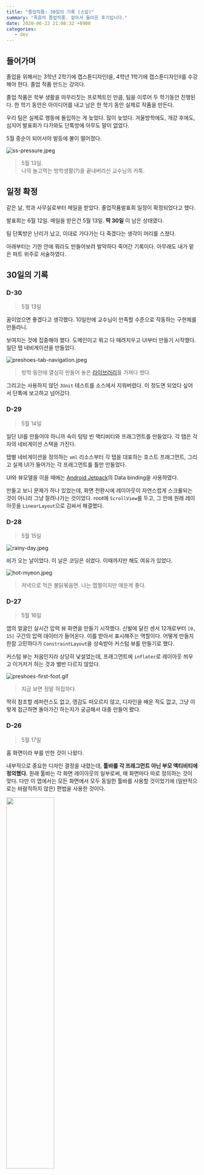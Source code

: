 ```yaml
---
title: "졸업작품: 30일의 기록 (스압)"
summary: "죽음의 졸업작품. 살아서 돌아온 후기입니다."
date: 2020-06-22 21:08:32 +0900
categories:
   - dev
---
```


## 들어가며

졸업을 위해서는 3학년 2학기에 캡스톤디자인I을, 4학년 1학기에 캡스톤디자인II를 수강해야 한다. 졸업 작품 만드는 강의다.

졸업 작품은 학부 생활을 마무리짓는 프로젝트인 만큼, 팀을 이루어 두 학기동안 진행된다. 한 학기 동안은 아이디어를 내고 남은 한 학기 동안 실제로 작품을 만든다.

우리 팀은 실제로 행동에 돌입하는 게 늦었다. 많이 늦었다. 겨울방학에도, 개강 후에도, 심지어 발표회가 다가와도 단톡방에 아무도 말이 없었다.

5월 중순이 되어서야 발등에 불이 떨어졌다.

![ss-pressure.jpeg](/assets/images/D8mk7Z6.jpg)

> 5월 13일.    
나의 놀고먹는 방학생활(?)을 끝내버리신 교수님의 카톡.

## 일정 확정

같은 날, 학과 사무실로부터 메일을 받았다. 졸업작품발표회 일정이 확정되었다고 했다.

발표회는 6월 12일. 메일을 받은건 5월 13일. **딱 30일** 이 남은 상태였다.

팀 단톡방은 난리가 났고, 이대로 가다가는 다 죽겠다는 생각이 머리를 스쳤다.

아래부터는 기한 안에 뭐라도 만들어보려 발악하다 죽어간 기록이다. 아무래도 내가 맡은 파트 위주로 서술하였다.

## 30일의 기록

### D-30

> 5월 13일

꿈이었으면 좋겠다고 생각했다. 10일만에 교수님이 만족할 수준으로 작동하는 구현체를 만들라니.

보여지는 것에 집중해야 했다. 도메인이고 뭐고 다 때려치우고 UI부터 만들기 시작했다. 일단 탭 네비게이션을 만들었다.

![preshoes-tab-navigation.jpeg](/assets/images/lrZhtdD.jpg)

> 방학 동안에 열심히 만들어 놓은 [라이브러리](https://github.com/potados99/android-essentials)를 가져다 썼다.

그리고는 사용하지 않던 `JUnit` 테스트를 소스에서 지워버렸다. 이 정도면 되었다 싶어서 단톡에 보고하고 넘어갔다.

### D-29

> 5월 14일

일단 UI를 만들어야 하니까 속이 텅텅 빈 액티비티와 프래그먼트를 만들었다. 각 탭은 각자의 네비게이션 스택을 가진다.

탭별 네비게이션을 정의하는 `xml` 리소스부터 각 탭을 대표하는 호스트 프래그먼트, 그리고 실제 UI가 들어가는 각 프래그먼트를 틀만 만들었다.

UI와 뷰모델을 이을 때에는 [Android Jetpack](https://www.google.com/aclk?sa=l&ai=DChcSEwiT7tTLvJXqAhVw05YKHeJKD-AYABAAGgJ0bA&sig=AOD64_2_vQ7qsrH68DCYl5JU9DZHzQyGOA&q=&ved=2ahUKEwj8z8_LvJXqAhXbwosBHXDLBpoQ0Qx6BAgNEAE&adurl=)의 Data binding을 사용하였다.

만들고 보니 문제가 하나 있었는데, 화면 전환시에 레이아웃이 자연스럽게 스크롤되는 것이 아니라 그냥 잘려나가는 것이었다. root에 `ScrollView`를 두고, 그 안에 원래 레이아웃을 `LinearLayout`으로 감싸서 해결했다.

### D-28

> 5월 15일

![rainy-day.jpeg](/assets/images/oR7nxHA.jpg)

비가 오는 날이었다. 이 날은 코딩은 쉬었다. 이때까지만 해도 여유가 있었다.

![hot-myeon.jpeg](/assets/images/Hq4jOII.jpg)

> 저녁으로 먹은 불닭볶음면. 나는 맵찔이지만 매운게 좋다.

### D-27

> 5월 16일

앱의 얼굴인 실시간 압력 뷰 화면을 만들기 시작했다. 신발에 달린 센서 12개로부터 `[0, 15]` 구간의 압력 데이터가 들어온다. 이를 받아서 표시해주는 역할이다. 어떻게 만들지 한참 고민하다가 `ConstraintLayout`을 상속받아 커스텀 뷰를 만들기로 했다.

커스텀 뷰는 처음인지라 상당히 낯설었는데, 프래그먼트에 `inflater`로 레이아웃 씌우고 이거저거 하는 것과 별반 다르지 않았다.

![preshoes-first-foot.gif](/assets/images/Ek0OaU9.gif)

> 지금 보면 정말 허접하다.

딱히 참조할 레퍼런스도 없고, 영감도 떠오르지 않고, 디자인을 배운 적도 없고, 그냥 이렇게 접근하면 돌아가긴 하는지가 궁금해서 대충 만들어 봤다.

### D-26

> 5월 17일

홈 화면이라 부를 만한 것이 나왔다.

내부적으로 중요한 디자인 결정을 내렸는데, **툴바를 각 프래그먼트 아닌 부모 액티비티에 정의했다.** 원래 툴바는 각 화면 레이아웃의 일부로써, 매 화면마다 따로 정의하는 것이 맞다. 다만 이 앱에서는 모든 화면에서 모두 동일한 툴바를 사용할 것이었기에 (일반적으로는 바람직하지 않은) 편법을 사용한 것이다.

<img src="/assets/images/preshoes-first-home.jpeg" width="50%">

> iOS의 시계 앱을 많이 참고했다.

### D-25

> 5월 18일

**디자인을 극적으로 개선했다.**

구글을 한참 뒤져 영감을 많이많이 얻었다. 앱 컨셉을 피트니스쪽이 아닌 테크와 의료, 조금 전문적인 방향으로 선회하면서 어둡고 있어보이는(?) 테마를 선택했다.

<img src="/assets/images/preshoes-home-done.jpeg" width="50%">

> 기적적으로 적절한 발 모양 이미지를 얻었다.

내부적으로는 `style` 대신 현재 테마의 `attribute`를 사용하는 쪽으로 코드를 수정하였다.

예를 들어, `android:background="@color/backgroundLittleDark` 대신 `android:background="?attr/barBackground"`를 사용하였다. 그냥 상수인 `style` 대신, 선택한 테마에 따라 적절한 리소스가 배정되도록 하였다.

스타일 다루는 것은 예-전에 [QKSMS](https://play.google.com/store/apps/details?id=com.moez.QKSMS&hl=ko)라는 앱을 뜯어보면서 배웠다. 그리고 여기에 잘 써먹었다. ㅎㅎ

### D-24

> 5월 19일

보통 압력을 시각화할 때에는 열 분포와 비슷하게 표현한다. 압력이 센 곳은 빨갛게, 약한 곳은 파랗게.

이걸 도와주는 라이브러리가 있나 해서 찾아 보니 [AndroidHeatMap](https://www.google.com/url?sa=i&url=https%3A%2F%2Fgithub.com%2FHeartlandSoftware%2FAndroidHeatMap&psig=AOvVaw1rQoW_2X78mDDJ0fKbrkRt&ust=1592919292337000&source=images&cd=vfe&ved=0CA0QjhxqFwoTCJj6vPbEleoCFQAAAAAdAAAAABAD)이라는게 있었다.

<img src="/assets/images/preshoes-first-heatmap.gif" width="50%">

> AndroidHeatMap 적용 완료.

저 점 하나 하나를 마커(`marker`)라고 하는데, 마커 색상을 HSV gradation으로 주게 되어 있었다.

HSV 색 공간에 대한 이야기는 예전에 모니터 캘리브레이션 할 때나 올해 초 이미지 처리 배울 때에 잠깐 들어봤던 것이 전부였다. 사진에 있는 테두리로 갈수록 투명해지는 주황색을 구현하기 위해 무식한 방법을 취했다. 컬러 코드를 조금씩 바꿔가며 타이핑과 빌드를 수백 번 반복했다.

도메인과 데이터 레이어에서는 양 신발의 센서에서 들어오는 샘플을 하나로 합치기 위해 구글과 스택오버플로우에게 빌어 두 개의 `DataSource`를 가지는 `CombinedLiveData`를 구해다가 사용했다. `RxJava`같은 걸 쓰면 별 복잡하고 기괴한 데이터 흐름도 다룰 수 있던데, 그것에 비하면 이건 참 straightforward하다.

### D-23

> 5월 20일

이 날부터 학교에서 남아 썩기 시작했다.

드디어 홈 화면을 레이아웃부터 뷰모델까지 끝내고 도메인-데이터 레이어에 손을 대기 시작했다.

센서의 현재 값을 `LiveData`로 제공하는 `SensorStateRepository`를 두고, 이를 사용하여 기기 연결과 샘플 기록을 담당하는 `SensorDeviceService`를 두었다.

뷰모델에서는 실시간 센서 상태에 접근할 때에는 `SensorStateRepository`를 사용하였고, 센서 모듈과 연결을 하고자 할 때에는 `UseCase`를 통해 `SensorDeviceService`를 호출하였다.

홈 화면에 있는 압력 뷰가 잘 작동하는지 확인하기 위해 임의의 가짜 데이터를 생성하는 로직을 두었다.

이제 하드웨어가 슬슬 준비되어야 하는데, 하드웨어 담당 팀원은 프로토타입을 만들려면 멀어 보였다.

![sensor-very-first.jpeg](/assets/images/OBDKURe.jpg)

> 일정상 80%는 완성되어 있어야 했다.

날씨는 좋았다.

![weather-good.jpeg](/assets/images/ugwDeI1.jpg)

> 우리 학교가 노을이 참 예쁘다.

모여서 코딩하다가 지하철 역까지 뛰어서 막차 타고 집에 갔다.

![last-train.jpeg](/assets/images/NE2cZgl.jpg)
> 지하철역은 저-멀리에. 막차까지 남은 시간은 10분.

### D-22

> 5월 21일

발 압력 뷰(`FootPressureView`)를 여기저기서 쓰게 되었다. 이를 위해서 해당 뷰가 parent 뷰에 의해 크기가 정해질 수 있도록 수정하였다.

족저압 검사 화면을 구현하기 시작했다. 검사(diagnosis) 탭을 누르면 가능한 검사 목록이 나오고, 하나를 선택하면 검사 화면으로 넘어간다. 이때 이 넘어가는 transition에 애니메이션을 적용하였다.

![preshoes-diagnosis-done.jpeg](/assets/images/jaIg34I.jpg)

> 휴게실에서 완성했다. 리모델링된 휴게실 참 좋다. 학비는 이런 데에 써야지 ㅎ

`FootPressureView`는 압력 분포를 표시하기 위해 `AndroidHeatMap` 라이브러리를 사용하는데, 이 녀석이 UI 스레드에서 그래픽 렌더링을 처리하는 것이다. 이 작업은 무려 초당 100회가 넘게(센서의 샘플율이 좀 높다) 진행되는지라 화면 전환이 버벅였다. 그래서 백그라운드에서 코루틴으로 수행하도록 바꾸었다.

코루틴은 스레드와 다르게 **매우 저렴하다**. 하지만 스레드에 민감한 `Realm`같은 녀석과 함께 사용하면 대참사가 일어날 수도 있다 (후술한다...)

![restroom.jpeg](/assets/images/NFqsbjD.jpg)

> 정보기술대학교 휴게실 풍경

### D-21

> 5월 22일, 교수님에게 데모 영상 제출 D-1, 포스터 시안 마감일

**처음으로 밤을 샜다.**

홈 화면과 진단 화면에 이어 보고서 화면을 만들었다.

<img src="/assets/images/preshoes-reports-first.jpeg" width="50%">

> 당연히 데이터는 모두 뻥이다.

늘 하던 대로 프래그먼트에 `RecyclerView`를 만들고, `LayoutManager`는 `LinearLayoutManager`로, 데이터는 뷰모델에서 꺼내서 그대로 넘겨주고, 리스트 아이템은 적당히 `ConstraintLayout`으로 필요한 정보를 뿌리도록 했다.

어댑터에서는 `ViewHolder`를 상속받아 적당히 뷰를 찾아 데이터를 표시하는 코드를 양산해내었다.

프래그먼트가 만들어질 때에(`onCreate`) 뷰모델을 구해와서 데이터를 꺼내 그대로 어댑터에 끼워 넣어 주었다.

잘 돌아는 갔다. 포스터에 실릴 정도로 **'멋지지가 않'** 아서 문제였지. 팀원의 피드백을 바닥부터 끌어내어 모으고 모아 코드에 그대로 녹여내어 드렸다. 결국 새벽을 지나 아침에 해가 뜨고도 점심 가까이 못 잤다. 결국 그날 약속 취소했다.

팀원들은 학교에서 밤을 샜다. **하드웨어를 담당하는 팀원이 개 뻘짓 + 삽질** 을 해대는 바람에 데모 영상 촬영 당일까지 **하드웨어가 준비되지 않은 탓** 이었다.

상당한 환멸감이 느껴지는 날이었다.

### D-20

> 5월 23일, 교수님에게 데모 영상 제출 마감일

총체적 난국이었다.

하드웨어 담당자는 그토록 호언장담하던 완성 데드라인도 맞추지 못한 채 삽으로 흙이나 퍼나르고 있었다. 밤까지는 데모 영상을 제출해야 하는데, 납땜 연기 몇번 마시더니 그대로 두통을 호소하며 뻗어버렸다. 어쩔 수 없이 눈속임을 사용할 수 밖에 없었다.

![commit-fake-data.png](/assets/images/U0uB2RP.png)

> 커밋 메시지: "Generating fake data."

발을 세로로 4등분한 다음에 각 섹션별로 걸음 phase마다 가해지는 압력을 손으로 하나 하나 기입해가며 *자연스러워 보이는* 가짜 데이터 생성기를 만들었다.

<img src="/assets/images/preshoes-fake-data-gen.gif" width="50%">

> 아는 상태로 보면 조금 부자연스럽다.

~~~Java
private val phaseToSectionWeights = arrayOf(
     listOf(0f, 0f, 0f, 0f),
     listOf(0f, 0f, 0f, 0f),
     listOf(0f, 0f, 0f, 0f),

     listOf(0f, 0f, 0f, 0f),
     listOf(0.25f, 0f, 0f, 0f),
     listOf(0.5f, 0f, 0f, 0f),
     listOf(0.75f, 0f, 0f, 0f),
     listOf(1f, 0f, 0f, 0f),
     listOf(1f, 0.3f, 0f, 0f),
     listOf(1f, 0.6f, 0f, 0f),
     listOf(1f, 1f, 0f, 0f),
     listOf(0.75f, 1f, 0.5f, 0f),
     listOf(0.5f, 1f, 1f, 0f),

     listOf(0f, 1f, 1f, 0.5f),
     listOf(0f, 0.5f, 1f, 0.75f),
     listOf(0f, 0f, 1f, 1f),
     listOf(0f, 0f, 0.6f, 1f),
     listOf(0f, 0f, 0.3f, 1f),
     listOf(0f, 0f, 0f, 1f),
     listOf(0f, 0f, 0f, 0.75f),
     listOf(0f, 0f, 0f, 0.5f),
     listOf(0f, 0f, 0f, 0.25f),
     listOf(0f, 0f, 0f, 0f),

     listOf(0f, 0f, 0f, 0f),
     listOf(0f, 0f, 0f, 0f),
     listOf(0f, 0f, 0f, 0f)
 )
~~~

> 한 걸음 내에서의 *자연스러운* 압력 변화는 저렇게 생겼다.

성공적으로 보이는 영상을 촬영, 제출하고 나니 뻗어있던 팀원이 컨디션을 회복했다.

그리고 막차를 놓친 나는 택시를 타고 집에 갔다.

![last-train-bye.jpeg](/assets/images/c5TVzD3.jpg)

> 지출 1만 5천원

### D-19

> 5월 24일 (일요일)

금요일에는 원래 약속이 있다. 그 약속을 일요일로 옮겼다.

### D-18

> 5월 25일

하드웨어는 마감 기한을 3일째 넘긴 후에도 진전이 없었다. 이 팀원이 이걸 해낼 것이라는 희망을 그냥 접었다.

안드로이드 휴대 전화와 센서 모듈은 블루투스로 연결된다. 신뢰성 있는 통신을 위한 블루투스 연결 기반이 이날 완성되었다.

안드로이드의 블루투스 라이브러리를 다음과 같이 사용하였다:

1. 페어링된 `BluetoothDevice`로부터 `BluetoothSocket`을 가져온다.
2. 소켓을 열고 `InputStream`을 얻어 백그라운드에서 계속 읽는다.
3. 프로토콜에 맞는 메시지가 들어오면 해석하여 처리한다.

한번에 잘 되면 좋았겠지만, `BluetoothSocket`을 가져오는 것 부터 문제 투성이였다.

`BluetoothDevice`로부터 소켓을 가져오는 `createRfcommSocketToServiceRecord` 메소드가 자꾸 `IOException`을 토했다. 스택오버플로를 한번 산책하고 와 `createRfcommSocketToServiceRecord` 해결책을 찾았다.

`createRfcommSocketToServiceRecord` 말고 숨겨진 `createRfcommSocket` 메소드가 존재했다. 이는 `@Hidden` 처리되어 있었지만, 자바의 reflection으로 꺼내어 쓸 수 있었다. 이를 `createRfcommSocketToServiceRecord`의 fallback method로 사용하여 실패하지 않는 연결을 구축할 수 있었다.

구현을 해 놓고 보니, `createRfcommSocketToServiceRecord`가 실패하는 원인이 궁금했다. 구글을 한 바퀴 더 돌고 오니, 해당 메소드를 호출할 때에 인자로 UUID `00001101-0000-1000-8000-00805F9B34FB`를 넘겨주면 된다고 한다.

`00001101-0000-1000-8000-00805F9B34FB`는 블루투스 프로토콜 중 **시리얼 포트 서비스를 위해 사용되는 UUID** 라고 한다. UUID를 변경한 후 fallback method까지 갈 것도 없이 바로 잘 연결되었다.

이 날은 비교적 이른 10시 반 즈음에 집에 갔다.

### D-17

> 5월 26일

도메인 레이어를 완성했다.

뷰모델의 모든 동작은 `UseCase`를 호출하고, `UseCase`는 `Service`나 `Repository`에게 실제 동작을 위임한다. `Service`와 `Repository`는 데이터 레이어에서 구현되며, DB에 접근하거나 기기와 연결하는 등 실제 구현을 담고 있다.

### D-16

> 5월 27일

**본의 아니게 구술 발표를 하게 되었다.**

![pr-for-me-q.jpeg](/assets/images/hTnNXtx.jpg)

> 아...ㅎㅎ

교수님이 시연 영상 제출하라고 지시하시던 당시에 "*완성되면 구술발표 하게 해주세요*" 라고 말해놓은 것이 화근이었다. 성공적으로 *보이는* 시연 영상이 구술 발표에 참여하고자 하는 적극적 의지의 표명으로 해석된 것.

이미 명단은 학과 사무실에 넘어갔고, 포스터 제작이 시작됐다.

**완성을 해야 했다.**

일단 reactive한 데이터 흐름을 위해 `Realm`을 도입했다. 무려 데이터 계층부터 표현 계층까지를 한번에 이어 주는, 가장 깊은 곳에서 데이터의 변경이 생기면 그것이 바로 자동으로 뷰에 반영되게 도와 주는, zero-copy 네이티브 데이터베이스이다.

`Realm`에 의존하여, 엔티티 대부분을 `RealmObject`로 바꾸는 등, `Realm`으로의 전환을 마쳤다.

이날 신발 센서 모듈 절반이 완성되었다며(절반은 작동하지 않는다 함) 팀원이 사진을 보내 왔다.

![preshoes-shoe-very-first.jpeg](/assets/images/DnxCkh9.jpg)

> 이때부터 매우 불길한 예감이 들었다.

그래도 날씨는 좋았다.

![campus-clouds.jpeg](/assets/images/iPUhDui.jpg)

> 오후 4시 29분.

### D-15

> 5월 28일

**하드웨어가 팀원 손에서 완성되기를 기대하기 어려워졌다.** 추가로 재료비를 신청하여 새로운 설계로 다시 만드는 방법을 추진하였다. 당장 **재료비 신청이 다음날까지** 였고, 학교에 도착한 시간이 오후 6시였다.

머리에 떠오른 구상대로 디바이스 마트에서 장바구니에 담고, 압력 센서를 가장 빨리 조달할 수 있는 국내 기업을 찾았다. 해당 기업 고객센터에 연락하여 결제 후 당일 발송된다는 소식을 듣고 구매처를 결정하였고, 구매할 품목을 엑셀로 작성하여 교수님의 승인을 받은 뒤 빠르게 학과 사무실에 전달하였다.

구술 발표 순서가 나왔다. 우리 팀은 10팀 중 8번째. 그나마 다행이었다.

이 프로젝트에서 앱이 의존하는 존재는 `센서 모듈`과 `서버`이다. 개발 과정에서 둘 다 사용 가능한 경우는 거의 없었기에, 둘 없이 앱을 온전하게 굴리면서도 기능을 테스트할 수 있는 방법이 필요했다.

안드로이드가 지원하는 product flavor를 사용했다. `실제 서버`/`목업 서버`와 `실제 센서 기기`/`가상 센서 기기`, 이렇게 총 4개의 경우에 따라 다른 소스 세트를 사용하여 빌드하였다.

블루투스 목업(가상 센서 기기)은 이전에 만든 `FakeDataGenerator`의 출력을 마치 블루투스 소켓을 통해 전달받는 것처럼 가상화하여 준다.

### D-14

> 5월 29일

소프트웨어는 안정기에 접어들었다.

앱에 아이콘과 스플래시 스크린을 추가하고, 검사 화면을 이탈할 때에 타이머가 멈추지 않는 버그를 해결하였다.

다만 이때까지도 하드웨어는 준비되지 않았다. 데이터 분석을 담당하는 팀원은 분석할 데이터를 수집하지 못해 큰 어려움을 겪었다.

### D-13

> 5월 30일

이 날은 카카오 바이크를 탔다 :)

![go-to-work-by-bike.jpeg](/assets/images/2OYL73B.jpg)

> 그리고 지하주차장에 주차해서 정지를 먹었다.

서버와의 통합을 시작하였다.

앱 내의 저수준 데이터 분석기의 출력을 서버로 전달하는 부분을 작성하였다.

`Retrofit2`를 사용했다. 늘 하던 대로 인터페이스를 정의하고 모델을 정의했다. 팀원이 작성한 서버의 API 문서가 확정되지 않아 초반에 어려움을 겪었다.

서버에서 반복적으로 `500`에러가 발생하여 원인을 찾아내느라 테스트에 애를 먹었다.

### D-12

> 5월 31일

서버와의 통합이 마무리되었고, 서버 목업도 작성을 마쳤다.

회원 관리 체계를 도입하면서 로그인 화면과 회원가입 UI를 추가하였다.

그리고 하드웨어는 결국 완성되지 않았다. 센서마다 물리적 특성도 다르고 입력값이 상당히 불안정했다.

![preshoes-shoe-fail.jpeg](/assets/images/k0wyGiA.jpg)

> 프로토타입의 프로토타입

### D-11

> 6월 1일

최종 발표 영상 제출 마감이 9일 남은 시점에서 하드웨어가 이 모양이었다.

![preshoes-shoe-epic-fail.gif](/assets/images/ZKZmcfC.gif)

> 망했음을 직감했다.

앱은 완성 단계에 이르렀으나, 하드웨어가 더 이상 팀원에게 맡길 수 없는 지경까지 가버렸다. 신청한 재료가 도착하면 바로 실행에 옮겨야 헀다.

일단 도면을 그렸다.

<img src="/assets/images/preshoes-shoe-new-sketch.jpeg" width="70%">

> 종이에 볼펜

그리고 디지털로 옮겼다.

<img src="/assets/images/preshoes-numbered.png" width="70%">

> Graphics

회로는 아래처럼 브릿지 보드를 사용하여 제작할 계획을 세웠다.

![preshoes-circuit.jpeg](/assets/images/7734jHi.jpg)

### D-10

> 6월 2일

**부품이 도착했다.**

압력 센서와 브릿지 보드를 집에서 택배로 수령하고, 디바이스마트에서 구매한 부품은 마침 근처라 방문수령하였다.

![preshoes-materials.jpeg](/assets/images/kAk7zey.jpg)

> 디바이스마트가 집 앞에 있다.

압력 센서를 MCU와 연결하는 데에 필수인 pull-down 브릿지 보드 3개를 연장하여 12채널 브릿지 보드를 제작하였다.

![bridge-board-in-progress.jpeg](/assets/images/vk1PbtZ.jpg)

![bridge-board.jpeg](/assets/images/C8AC2Jl.jpg)

> 직접 만든 12채널 브릿지 보드. 정성스런 50포인트 납땜.

### D-9

> 6월 3일

슬슬 마감의 압박이 찾아오기 시작했다.

나머지 한 쪽 브릿지 보드도 제작을 마쳤다.

![bridge-board-both.jpeg](/assets/images/BR8f8zp.jpg)

> 케이블도 만들었다. 소켓은 몰렉스 5264.

그리고 바로 센서 패널(깔창 부분) 제작에 착수했다.

![preshoes-new-prototype.jpeg](/assets/images/ZXzdynV.jpg)

> 아름답지는 않다.

제작 도중 예상치 못한 복병을 마주했다. 케이블이 너무 두꺼워서 얇게 만들 수가 없는 것. 주문제작형 인쇄 박막 기판을 만들자니 돈과 시간이 없고, 피복 달린 케이블을 그대로 쓰자니 내구도와 완성도가 심각하게 떨어질 것 같았다.

한참 동안 구글신에게 빌어 영감을 얻는 뒤 내린 결론은, **구리 박막을 전선으로 하여 flex PCB를 직접 만들자** 는 것이었다.

### D-8

> 6월 4일

이날은 새벽부터 시작했다. 잠을 잘 수가 없었다.

구리 박막은 없지만 구리 테이프는 있었다. 구리 테이프를 가공하려면 비닐 커터가 필요하다. 그런데 당장 비닐 커터를 대여해서 사용할 수 있는 곳이 생각나지 않았다. 다른 대안을 찾아야 했다.

혹시나 학교 4호관에 새로 생긴 Maker space에 장비가 있나 싶어 홈페이지를 찾아가 보았다. 비닐 커터는 없었지만 레이저 커터가 두 대나 있었다. 레이저 커터에 대해 알아 보니, 얇은 재료는 물론, 어느 정도 두꺼운 재료도 깔끔하게 잘라내는 도구였다. 바로 예약을 하고 도면을 그렸다.

<img src="/assets/images/preshoes-wire.png" width="70%">

> 맥의 Graphics 앱 사용, 앱스토어에 있다.

레이저 커터에게 작업을 지시해야 하니, 도면을 일러스트레이터로 옮겨서 `.dxf` 포맷으로 export했다.

![preshoes-wire-preview.png](/assets/images/olfs5Cg.png)

> 3D 미리보기

잠깐 동안 잠을 잔 뒤에 학교로 이동하였다.

레이저 커터에 재료를 넣고 도면을 업로드하여 가공을 시작하였는데, **구리 테이프가 잘리지 않았다.** 이게 무슨 일인가 싶어 같은 위치에 종이를 두었더니 잘 잘렸다. 금속은 아무리 얇아도 자를 수 없는 모양이었다.

![preshoes-laser-fail.jpeg](/assets/images/Al8viQE.jpg)

> 구리 테이프에는 흠집조차 나지 않았다.

결국 가내수공업을 택했다.

![preshoes-wire-hand-1.jpeg](/assets/images/CxxWtmy.jpg)

> 구리 테이프에 도면을 붙여 가위로 수동 가공(...)

여기서 팀워크가 빛을 발휘했다. 아주 빠른 시간 안에 모든 배선을 가공해 내었다.

![preshoes-wire-hand-2.jpeg](/assets/images/simSxIj.jpg)

> 가공 후 딱풀로 붙였다.

자정이 지나기 전에 한쪽을 완성했다.

![preshoes-one-done.jpeg](/assets/images/2ngqKkJ.jpg)

> 센서와 구리테이프는 얇은 배선과 납으로 연결했다.

나머지 한 쪽은 밤에 학교에서 머무르며 만들었다.

### D-7

> 6월 5일

이미 한 쪽을 만들어 놓은 터라 레퍼런스와 노하우를 모두 보유하고 있었다. 덕분에 다른 한 쪽은 훨씬 깔끔하게 만들 수 있었다.

![preshoes-so-clean.jpeg](/assets/images/RnSn2zi.jpg)

> 깔끔한 순간접착제 마감

![preshoes-drying.jpeg](/assets/images/AV8BpjC.jpg)

> 말리는 중.

그렇게 다 완성하고 아침 8시에 학교를 나왔다.

![going-home-morning.jpeg](/assets/images/82EtnLX.jpg)

> 안개가 가득 꼈다.

### D-6

> 6월 6일

마감 작업을 시작했다. 신발 속에 들어가서도 파손되면 안 되며, 적당히 유연해야 했다. 팀원의 아이디어를 차용하여 절연테이프로 센서 패널을 마감하였다.

![preshoes-finishing.jpeg](/assets/images/IJvXFyh.jpg)

> 폭이 아주 넓은 전기테이프가 있었으면 하는 바람이었다.

그렇게 하나의 세트가 완성되었다.

![preshoes-single-set.jpeg](/assets/images/ezMqfF9.jpg)

> 왼쪽부터 배터리, MCU 보드, 블루투스 모듈, 브릿지 보드, 센서 패널.

나머지 한 쪽도 완성한 후 테스트를 진행하였다.

![preshoes-works.gif](/assets/images/z3Cuzhs.gif)

**기대한 만큼 잘 작동하였다.**

### D-5

> 6월 7일

이 날은 집에서 편히 쉬다가 발표 자료를 만들었다. 발표에 할당된 시간은 5분이었는데, 구현 이야기로 채우니 심히 모자라 아쉬웠다.

### D-4

> 6월 8일

![preshoes-look.png](/assets/images/JqqRgs7.png)

> 정보대 앞

마감 완료한 패키지를 신발에 장착하였다.

신발, 앱, 서버와의 연동을 점검하고 최종 발표 영상에 넣을 시연 영상을 촬영했다.

### D-3

> 6월 9일, 최종 발표 영상 제출 D-1.

역할이 사라진 (전)하드웨어 담당 팀원이 영상 편집을 맡겠다고 나섰다.

영상 제출까지는 30시간 이상이 남은 상태.

### D-2

> 6월 10일, 최종 발표 영상 제출 마감.

영상 제출 마감은 오전 11시였다. 편집을 맡겠다고 했던 팀원은 전날 확보해둔 24시간을 모두 소비하고 자정이 지나서야 편집을 시작하였다. 이마저도 노트북의 퍼포먼스나 전원 공급 문제로 차질이 생겨 아침까지 최종 렌더링된 편집본을 받아볼 수 없는 상황이었다.

결국 내가 했다.

IdeaBoom 사이트에 올라갈 상세 설명도 작성하였다. HTML 에디터를 지원하기에, 원하는 것을 모두 표현할 수 있었다.

### D-1

> 6월 11일, 졸업작품발표회 D-1.

IdeaBoom에 올라간 작품에 좋아요가 몇 개나 달리는지 구경했다.

발표회 당일 시연을 위해 리허설을 진행하였다. 프로젝트 특성 상 휴대전화 화면과 사람이 걷는 모습을 동시에 보여 주어야 했기에 다음 옵션들이 후보에 올랐다.

- 휴대전화 화면과 사람이 걷는 모습을 동시에 카메라에 담기.
- 휴대전화 화면을 미러링하고, 사람이 걷는 모습을 카메라에 담아 화면 분할로 표시하기.

가시성과 깔끔함을 위해 후자를 택하였다.

### D-0

> 6월 12일, 졸업작품발표회 당일.

아침 일찍 학교에 모였다.

카메라를 고정하기 위해 삼각대를 들고 갔다.

휴대전화와 신발을 연결하고, 화면을 컴퓨터에 미러링하였다. 카메라를 설치하고 컴퓨터에 연결하여 두 화면을 동시에 띄워 Zoom 화면 공유로 송출하였다. 약간의 딜레이 이슈가 있어 여러 솔루션을 검토해 보았고, `LTE-핫스팟` + `TeamViewer` 환경에서 가능한 가장 만족스러운 품질을 얻을 수 있었다.

앞에 7팀이 있어 우리 팀까지 오는 데에 시간이 조금 걸렸다. 교수님의 질문은 역시 날카로웠다. 긴장이 되면서도 한편으로는 빨리 끝났으면 좋겠다는 생각이 들었다.

우리 팀의 차례가 되어 시연을 시작하였다. 초반에 연결 문제로 1분 가량 심장이 떨리는 일이 있었지만 다행히 너그럽게 넘어가 주셨다. 시연이 끝난 후 질의응답 시간이 찾아왔다. 데이터 분석을 담당한 팀원은 전문성을 드러내며 좋은 답변을 내놓았다. 나는 방심하고 또 긴장한 탓에 구현 과정에서 느끼고 배운 것들을 절반도 꺼내지 못했다. 아쉽긴 하였으나 최악은 면하였다.

발표회는 일정보다 이르게, 정오에 끝났다.

밖에 나가 보니 공대 앞에 장미가 만개하였다.

![roses-in-campus.jpeg](/assets/images/WwLFJmc.jpg)

## 마치며

CPU에게 일 시키는 것에 특화된 컴퓨터 공학 전공자에게 있어 실제 세계에서 물리적인 일을 하는 것은 전문 영역 밖의 일이다. 하드웨어를 만들면서 공학 전공과목 하나 들은 적 없는 내가 공대와 친해진 기분이 들었다.

소통과 협업 능력이 항상 화두가 되는 것은 그것이 중요하지만 부재하는 경우가 많기 때문일 것이다. 나 또한 예외가 아니어서, 서로 지향하는 가치가 다른 경우에 미숙하게 대처하는 우를 범하였다. 개발자로서는 1인분 이상을 해내었으나 팀장으로서의 책무를 다하지 못한 것에 책임감을 느낀다.

이제는 다 끝나서 다행이라는 생각이 든다. 너무 많은 인내력을 이 프로젝트에 소비해 버렸다. 당분간은 쉬고 싶다.
